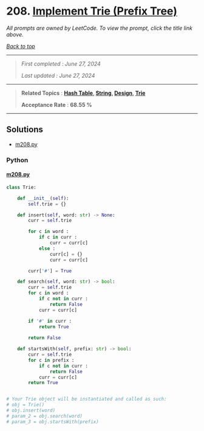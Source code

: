 # 208. [Implement Trie (Prefix Tree)](<https://leetcode.com/problems/implement-trie-prefix-tree>)

*All prompts are owned by LeetCode. To view the prompt, click the title link above.*

*[Back to top](<../README.md>)*

------

> *First completed : June 27, 2024*
>
> *Last updated : June 27, 2024*

------

> **Related Topics** : **[Hash Table](<by_topic/Hash Table.md>), [String](<by_topic/String.md>), [Design](<by_topic/Design.md>), [Trie](<by_topic/Trie.md>)**
>
> **Acceptance Rate** : **68.55 %**

------

## Solutions

- [m208.py](<../my-submissions/m208.py>)
### Python
#### [m208.py](<../my-submissions/m208.py>)
```Python
class Trie:

    def __init__(self):
        self.trie = {}

    def insert(self, word: str) -> None:
        curr = self.trie

        for c in word :
            if c in curr :
                curr = curr[c]
            else :
                curr[c] = {}
                curr = curr[c]

        curr['#'] = True

    def search(self, word: str) -> bool:
        curr = self.trie
        for c in word :
            if c not in curr :
                return False
            curr = curr[c]

        if '#' in curr :
            return True
        
        return False

    def startsWith(self, prefix: str) -> bool:
        curr = self.trie
        for c in prefix :
            if c not in curr :
                return False
            curr = curr[c]
        return True


# Your Trie object will be instantiated and called as such:
# obj = Trie()
# obj.insert(word)
# param_2 = obj.search(word)
# param_3 = obj.startsWith(prefix)
```

